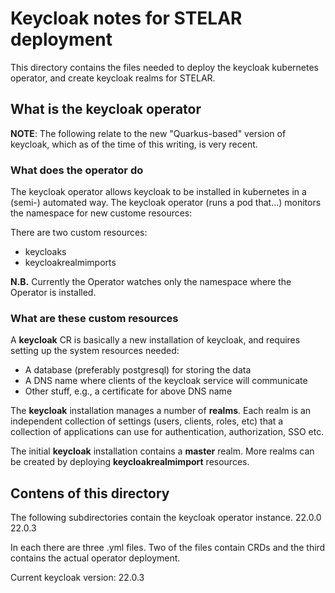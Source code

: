 
# Keycloak notes for STELAR deployment

This directory contains the files needed to deploy the keycloak kubernetes operator, 
and create keycloak realms for STELAR.

## What is the keycloak operator

**NOTE**: The following relate to the new "Quarkus-based" version of keycloak, which as of the
time of this writing, is very recent. 

### What does the operator do

The keycloak operator allows keycloak to be installed in kubernetes in a (semi-) automated
way. The keycloak operator (runs a pod that...) monitors the namespace for new custome resources:

There are two custom resources:
  - keycloaks
  - keycloakrealmimports

**N.B.** Currently the Operator watches only the namespace where the Operator is installed.

### What are these custom resources

A __keycloak__ CR is basically a new installation of keycloak, and requires setting up the system
resources needed:
  - A database (preferably postgresql) for storing the data
  - A DNS name where clients of the keycloak service will communicate
  - Other stuff, e.g., a certificate for above DNS name

The __keycloak__ installation manages a number of __realms__.  Each realm is an independent collection
of settings (users, clients, roles, etc) that a collection of applications can use for authentication, authorization,
SSO etc.

The initial __keycloak__ installation contains a **master** realm. More realms can be created by deploying __keycloakrealmimport__ resources.

## Contens of this directory

The following subdirectories contain the keycloak operator instance.
 22.0.0
 22.0.3

In each there are three .yml files.
Two of the files contain CRDs and the third contains the actual operator deployment.

Current keycloak  version: 22.0.3


